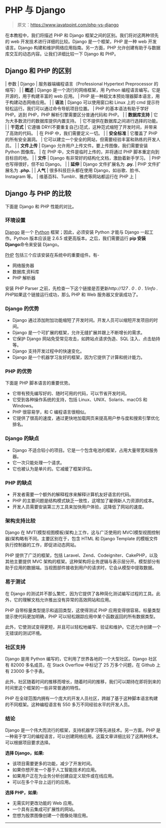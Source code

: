 # PHP 与 Django

> 原文：<https://www.javatpoint.com/php-vs-django>

在本教程中，我们将描述 PHP 和 Django 框架之间的区别。我们将对这两种领先的 web 开发技术进行详细的比较。Django 是一个框架，PHP 是一种 web 开发语言。Django 构建和维护网络应用指南。另一方面，PHP 允许创建有助于与数据库交互的动态内容。让我们详细比较一下 Django 和 PHP。

## Django 和 PHP 的区别

| 参数 | Django | 服务器端编程语言（Professional Hypertext Preprocessor 的缩写） |
| **概述** | Django 是一个流行的网络框架，用 Python 编程语言编写。它是开源的，用于构建丰富的 web 应用。 | PHP 是一种超文本预处理器脚本语言，用于构建动态网络应用。 |
| **语法** | Django 可以使用窗口和 Linux 上的 cmd 提示符轻松运行。我们可以通过命令导航项目位置。 | PHP 的基本语法有助于学好 PHP。逃到 PHP，PHP 解析引擎需要区分普通代码和 PHP。 |
| **数据库支持** | 它为大多数流行的数据库提供内置支持。 | 它不提供在数据库之间进行选择的功能。 |
| **干范式** | 它遵循 DRY(不要重复自己)范式，这种范式缩短了开发时间，并带来了高效的代码。 | 在 PHP 中，我们需要定义一切。 |
| **安全标准** | 它覆盖了 PHP 的所有安全漏洞。 | 它可以建立一个安全的网站，但需要经验丰富和熟练的开发人员。 |
| **文件上传** | Django 允许用户上传文件。要上传图像，我们需要安装 Python 图像库。 | 在 PHP 中，文件是临时上传的，并将通过 PHP 脚本重定向到目标目的地。 |
| **文件** | Django 有非常好的结构化文档，激励着新手学习。 | PHP 也写得很好，但不如 Django。 |
| **延伸** | Django 文件扩展名为 **.py.** | PHP 文件扩展名为 **.php.** |
| **人气** | 很多科技巨头都在使用 Django，如谷歌、脸书、Instagram 等。 | 维基百科、Tumblr、雅虎等网站都运行在 PHP 上 |

## Django 与 PHP 的比较

下面是 Django 和 PHP 性能的对比。

### 环境设置

[Django](https://www.javatpoint.com/django-tutorial) 是一个 [Python](https://www.javatpoint.com/python-tutorial) 框架；因此，必须安装 Python 才能与 Django 一起工作。Python 版本应该是 2.6.5 或更高版本。之后，我们需要运行 **pip 安装 Django**命令来安装 Django。

[PHP](https://www.javatpoint.com/php-tutorial) 包括三个应该安装在系统中的重要组件。有-

*   网络服务器
*   数据库ˌ资料库
*   PHP 解析器

安装 PHP Parser 之前，先检查一下这个链接是否更新*http://127 . 0 . 0 . 1/info . PHP*如果这个链接运行成功，那么 PHP 和 Web 服务器又安装成功了。

### Django 的优势

*   Django 通过添加附加功能缩短了开发时间。开发人员可以缩短开发项目的时间。
*   Django 是一个可扩展的框架，允许无缝扩展并跟上不断增长的需求。
*   它保护 Django 网站免受常见攻击，如跨站点请求伪造、SQL 注入、点击劫持等。
*   Django 支持开发过程中的快速变化。
*   Django 是一个机器学习友好的框架，因为它提供了计算和统计能力。

### PHP 的优势

下面是 PHP 脚本语言的重要优势。

*   它带有预先编写好的、随时可用的代码，可以节省开发时间。
*   它受到各种操作系统的支持，包括 Linux、UNIX、Solaris、macOS 和 Windows。
*   PHP 很容易学，和 C 编程语言很相似。
*   它提供了很高的速度，通过更快地加载网页来提高用户参与度和搜索引擎优化排名。

### Django 的缺点

*   Django 不适合较小的项目。它是一个包含电池的框架，占用大量带宽和服务器。
*   它一次只能处理一个请求。
*   它也被认为是单片的。它减缓了框架评估。

### PHP 的缺点

*   开发者需要一个额外的解释程序来解释计算机友好语言的代码。
*   PHP 的主要问题是结构模式缺乏一致性，这增加了雇佣新人力资源的成本。
*   开发人员需要安装第三方工具来加快用户体验，这降低了网站的速度。

### 架构支持比较

Django 在 MVT(模型视图模板)架构上工作，这与广泛使用的 MVC(模型视图控制器)架构略有不同。主要区别在于，包含 HTML 和 Django Template 的模板文件执行控制器的工作，即促进动态网站。

PHP 提供了广泛的框架，包括 Laravel、Zend、Codeigniter、CakePHP，以及其他主要提供 MVC 架构的框架。这种架构将业务逻辑与表示层分开。模型部分有助于应用的数据端。当视图部件接收到用户的请求时，它会从模型中提取数据。

### 易于测试

在 Django 的测试并不那么繁忙，因为它提供了各种简化测试编写过程的工具。此外，它的理解文档允许推出没有异常的高效网站和应用。

PHP 自带标量类型提示和返回类型，这使得测试 PHP 应用变得很容易。标量类型提示使代码更加明确，PHP 可以轻松跟踪应用中某个函数返回的所有数据类型。

此外，它使测试变得更短，并且可以轻松地编写、验证和维护。它还允许创建一个无错误的测试环境。

### 社区支持

Django 是用 Python 编写的，它利用了世界各地的一个大型社区。Django 社区有 82000 多名成员，在 Stack Overflow 中标记了 25 万多个问题，在 Github 上有 23000 多个手表。

此外，社区随着时间的推移而增长，随着时间的推移，我们可以期待在即将到来的时间里这个框架的一些非常普通的特性。

PHP 在全球范围内拥有一个庞大的开发人员社区，跨越了基于这种脚本语言构建的不同框架。这种编程语言有 550 多万不同经验水平的开发人员。

### 结论

Django 是一个伟大而流行的框架，支持机器学习等先进技术。另一方面，PHP 是一种易于学习的编程语言，可以创建网络应用。这篇文章详细比较了这两种技术。可以根据项目要求选择。

**选择 Django，如果:**

*   该项目需要更多的功能，减少了开发时间。
*   如果你想开发一个基于人工智能技术的应用。
*   如果用户正在为业务分析创建自定义软件或在线应用。
*   可以在多个平台上运行的应用。

**选择 PHP，如果:**

*   无需实时更改功能的 Web 应用。
*   一个具有云集成可扩展性的网站。
*   您想为股票图像创建一个图像处理应用。

* * *